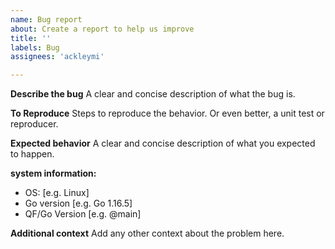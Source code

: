```yaml
---
name: Bug report
about: Create a report to help us improve
title: ''
labels: Bug
assignees: 'ackleymi'

---
```


**Describe the bug**
A clear and concise description of what the bug is.

**To Reproduce**
Steps to reproduce the behavior.
Or even better, a unit test or reproducer.

**Expected behavior**
A clear and concise description of what you expected to happen.

**system information:**
 - OS: [e.g. Linux]
 - Go version [e.g. Go 1.16.5]
 - QF/Go Version [e.g. @main]

**Additional context**
Add any other context about the problem here.